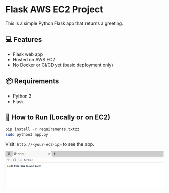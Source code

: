 # Flask AWS EC2 Project

This is a simple Python Flask app that returns a greeting.

## 💻 Features
- Flask web app
- Hosted on AWS EC2
- No Docker or CI/CD yet (basic deployment only)

## 📦 Requirements
- Python 3
- Flask

## 🚀 How to Run (Locally or on EC2)

```bash
pip install -r requirements.txtzz
sudo python3 app.py
```

Visit: `http://<your-ec2-ip>` to see the app.

![Screenshot](Screenshot.PNG)
